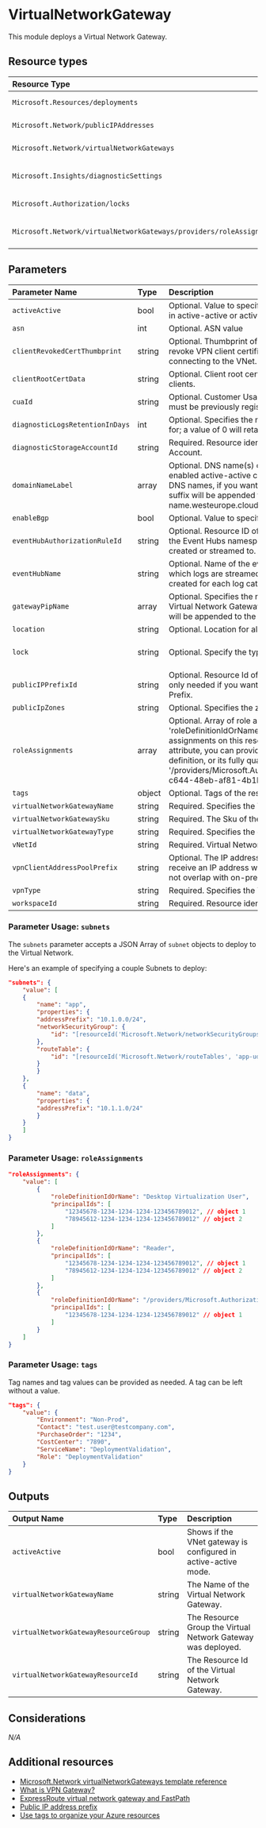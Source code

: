 # VirtualNetworkGateway

This module deploys a Virtual Network Gateway.


## Resource types

|Resource Type|ApiVersion|
|:--|:--|
|`Microsoft.Resources/deployments`|2018-02-01|
|`Microsoft.Network/publicIPAddresses`|2021-02-01|
|`Microsoft.Network/virtualNetworkGateways`|2021-02-01|
|`Microsoft.Insights/diagnosticSettings`|2017-05-01-preview|
|`Microsoft.Authorization/locks`|2016-09-01|
|`Microsoft.Network/virtualNetworkGateways/providers/roleAssignments`|2018-09-01-preview|

## Parameters

| Parameter Name | Type | Description | DefaultValue | Possible values |
| :-- | :-- | :-- | :-- | :-- |
| `activeActive` | bool | Optional. Value to specify if the Gateway should be deployed in active-active or active-passive configuration | True |  |
| `asn` | int | Optional. ASN value | 65815 |  |
| `clientRevokedCertThumbprint` | string | Optional. Thumbprint of the revoked certificate. This would revoke VPN client certificates matching this thumbprint from connecting to the VNet. |  |  |
| `clientRootCertData` | string | Optional. Client root certificate data used to authenticate VPN clients. |  |  |
| `cuaId` | string | Optional. Customer Usage Attribution id (GUID). This GUID must be previously registered |  |  |
| `diagnosticLogsRetentionInDays` | int | Optional. Specifies the number of days that logs will be kept for; a value of 0 will retain data indefinitely. | 365 |  |
| `diagnosticStorageAccountId` | string | Required. Resource identifier of the Diagnostic Storage Account. |  |  |
| `domainNameLabel` | array | Optional. DNS name(s) of the Public IP resource(s). If you enabled active-active configuration, you need to provide 2 DNS names, if you want to use this feature. A region specific suffix will be appended to it, e.g.: your-DNS-name.westeurope.cloudapp.azure.com | System.Object[] |  |
| `enableBgp` | bool | Optional. Value to specify if BGP is enabled or not | True |  |
| `eventHubAuthorizationRuleId` | string | Optional. Resource ID of the event hub authorization rule for the Event Hubs namespace in which the event hub should be created or streamed to. |  |  |
| `eventHubName` | string | Optional. Name of the event hub within the namespace to which logs are streamed. Without this, an event hub is created for each log category. |  |  |
| `gatewayPipName` | array | Optional. Specifies the name of the Public IP used by the Virtual Network Gateway. If it's not provided, a '-pip' suffix will be appended to the gateway's name. |  |  |
| `location` | string | Optional. Location for all resources. | [resourceGroup().location] |  |
| `lock` | string | Optional. Specify the type of lock. | 'NotSpecified' | 'CanNotDelete', 'NotSpecified', 'ReadOnly' |
| `publicIPPrefixId` | string | Optional. Resource Id of the Public IP Prefix object. This is only needed if you want your Public IPs created in a PIP Prefix. |  |  |
| `publicIpZones` | string | Optional. Specifies the zones of the Public IP address. | "1" |  |
| `roleAssignments` | array | Optional. Array of role assignment objects that contain the 'roleDefinitionIdOrName' and 'principalId' to define RBAC role assignments on this resource. In the roleDefinitionIdOrName attribute, you can provide either the display name of the role definition, or its fully qualified ID in the following format: '/providers/Microsoft.Authorization/roleDefinitions/c2f4ef07-c644-48eb-af81-4b1b4947fb11' | System.Object[] |  |
| `tags` | object | Optional. Tags of the resource. |  |  |
| `virtualNetworkGatewayName` | string | Required. Specifies the Virtual Network Gateway name. |  |  |
| `virtualNetworkGatewaySku` | string | Required. The Sku of the Gateway. |  | System.Object[] |
| `virtualNetworkGatewayType` | string | Required. Specifies the gateway type. E.g. VPN, ExpressRoute |  | System.Object[] |
| `vNetId` | string | Required. Virtual Network resource Id |  |  |
| `vpnClientAddressPoolPrefix` | string | Optional. The IP address range from which VPN clients will receive an IP address when connected. Range specified must not overlap with on-premise network. |  |  |
| `vpnType` | string | Required. Specifies the VPN type | RouteBased | System.Object[] |
| `workspaceId` | string | Required. Resource identifier of Log Analytics. |  |  |

### Parameter Usage: `subnets`

The `subnets` parameter accepts a JSON Array of `subnet` objects to deploy to the Virtual Network.

Here's an example of specifying a couple Subnets to deploy:

```json
"subnets": {
    "value": [
    {
        "name": "app",
        "properties": {
        "addressPrefix": "10.1.0.0/24",
        "networkSecurityGroup": {
            "id": "[resourceId('Microsoft.Network/networkSecurityGroups', 'app-nsg')]"
        },
        "routeTable": {
            "id": "[resourceId('Microsoft.Network/routeTables', 'app-udr')]"
        }
        }
    },
    {
        "name": "data",
        "properties": {
        "addressPrefix": "10.1.1.0/24"
        }
    }
    ]
}
```

### Parameter Usage: `roleAssignments`

```json
"roleAssignments": {
    "value": [
        {
            "roleDefinitionIdOrName": "Desktop Virtualization User",
            "principalIds": [
                "12345678-1234-1234-1234-123456789012", // object 1
                "78945612-1234-1234-1234-123456789012" // object 2
            ]
        },
        {
            "roleDefinitionIdOrName": "Reader",
            "principalIds": [
                "12345678-1234-1234-1234-123456789012", // object 1
                "78945612-1234-1234-1234-123456789012" // object 2
            ]
        },
        {
            "roleDefinitionIdOrName": "/providers/Microsoft.Authorization/roleDefinitions/c2f4ef07-c644-48eb-af81-4b1b4947fb11",
            "principalIds": [
                "12345678-1234-1234-1234-123456789012" // object 1
            ]
        }
    ]
}
```

### Parameter Usage: `tags`

Tag names and tag values can be provided as needed. A tag can be left without a value.

```json
"tags": {
    "value": {
        "Environment": "Non-Prod",
        "Contact": "test.user@testcompany.com",
        "PurchaseOrder": "1234",
        "CostCenter": "7890",
        "ServiceName": "DeploymentValidation",
        "Role": "DeploymentValidation"
    }
}
```

## Outputs

| Output Name | Type | Description |
| :-- | :-- | :-- |
| `activeActive` | bool | Shows if the VNet gateway is configured in active-active mode. |
| `virtualNetworkGatewayName` | string | The Name of the Virtual Network Gateway. |
| `virtualNetworkGatewayResourceGroup` | string | The Resource Group the Virtual Network Gateway was deployed. |
| `virtualNetworkGatewayResourceId` | string | The Resource Id of the Virtual Network Gateway. |

## Considerations

*N/A*

## Additional resources

- [Microsoft.Network virtualNetworkGateways template reference](https://docs.microsoft.com/en-us/azure/templates/microsoft.network/2021-02-01/virtualnetworkgateways)
- [What is VPN Gateway?](https://docs.microsoft.com/en-us/azure/vpn-gateway/vpn-gateway-about-vpngateways)
- [ExpressRoute virtual network gateway and FastPath](https://docs.microsoft.com/en-us/azure/expressroute/expressroute-about-virtual-network-gateways)
- [Public IP address prefix](https://docs.microsoft.com/en-us/azure/virtual-network/public-ip-address-prefix)
- [Use tags to organize your Azure resources](https://docs.microsoft.com/en-us/azure/azure-resource-manager/resource-group-using-tags)
